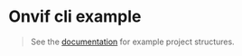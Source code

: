 # Onvif cli example

> See the [documentation](https://github.com/faithoflifedev/easy_onvif_workspace/tree/main/packages/easy_onvif_cli#readme) for example
> project structures.